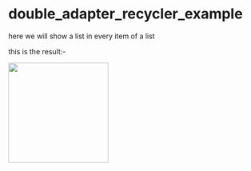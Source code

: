 # double_adapter_recycler_example
here we will show a list in every item of a list

this is the result:-

<img src="https://i.stack.imgur.com/QXkfK.jpg" style="width:200px">
